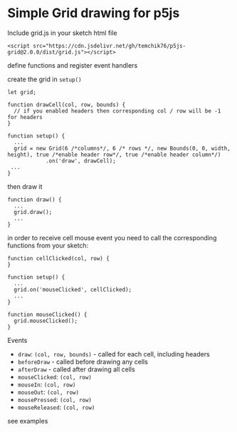 # Simple Grid drawing for p5js

Include grid.js in your sketch html file

```
<script src="https://cdn.jsdelivr.net/gh/temchik76/p5js-grid@2.0.0/dist/grid.js"></script>
```

define functions and register event handlers

create the grid in `setup()`

```
let grid;

function drawCell(col, row, bounds) {
  // if you enabled headers then corresponding col / row will be -1 for headers  
}

function setup() {
  ...
  grid = new Grid(6 /*columns*/, 6 /* rows */, new Bounds(0, 0, width, height), true /*enable header row*/, true /*enable header column*/)
            .on('draw', drawCell);
 ...
}
```

then draw it

```
function draw() {
  ...
  grid.draw();
  ...
}
```

in order to receive cell mouse event you need to call the corresponding functions from your sketch:

```
function cellClicked(col, row) {
}

function setup() {
  ...
  grid.on('mouseClicked', cellClicked);
  ...
}

function mouseClicked() {
  grid.mouseClicked();
}
```

Events

- `draw`: `(col, row, bounds)` - called for each cell, including headers
- `beforeDraw` - called before drawing any cells
- `afterDraw` - called after drawing all cells
- `mouseClicked`: `(col, row)`
- `mouseIn`: `(col, row)`
- `mouseOut`: `(col, row)`
- `mousePressed`: `(col, row)`
- `mouseReleased`: `(col, row)`

see examples
